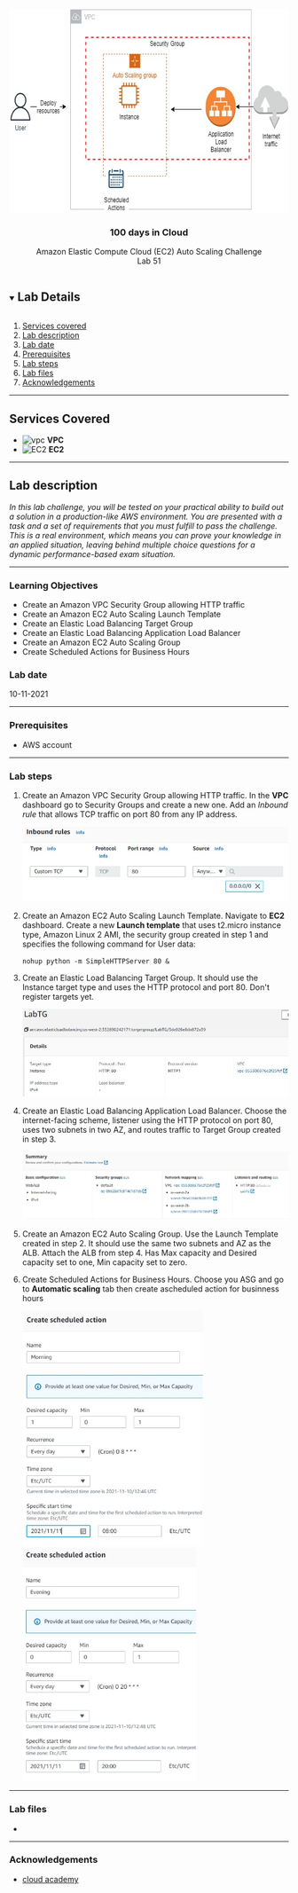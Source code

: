 

<br />

<p align="center">
  <a href="img/">
    <img src="img/lab51_diagram.jpg" alt="cloudofthings" width="641" height="366">
  </a>
  <h3 align="center">100 days in Cloud</h3>
<p align="center">
    Amazon Elastic Compute Cloud (EC2) Auto Scaling Challenge 
    <br />
    Lab 51
    <br/>
  </p>


</p>

<details open="open">
  <summary><h2 style="display: inline-block">Lab Details</h2></summary>
  <ol>
    <li><a href="#services-covered">Services covered</a>
    <li><a href="#lab-description">Lab description</a></li>
    </li>
    <li><a href="#lab-date">Lab date</a></li>
    <li><a href="#prerequisites">Prerequisites</a></li>    
    <li><a href="#lab-steps">Lab steps</a></li>
    <li><a href="#lab-files">Lab files</a></li>
    <li><a href="#acknowledgements">Acknowledgements</a></li>
  </ol>
</details>

---

## Services Covered
* ![vpc](https://github.com/CloudedThings/100-Days-in-Cloud/blob/main/images/VPC.png) **VPC**
* ![EC2](https://github.com/CloudedThings/100-Days-in-Cloud/blob/main/images/AmazonEC2.png) **EC2**
---

## Lab description

*In this lab challenge, you will be tested on your practical ability to build out a solution in a production-like AWS environment. You are presented with a task and a set of requirements that you must fulfill to pass the challenge. This is a real environment, which means you can prove your knowledge in an applied situation, leaving behind multiple choice questions for a dynamic performance-based exam situation.*

---

### Learning Objectives

* Create an Amazon VPC Security Group allowing HTTP traffic
* Create an Amazon EC2 Auto Scaling Launch Template
* Create an Elastic Load Balancing Target Group
* Create an Elastic Load Balancing Application Load Balancer
* Create an Amazon EC2 Auto Scaling Group
* Create Scheduled Actions for Business Hours

### Lab date
10-11-2021

---

### Prerequisites
* AWS account

---

### Lab steps
1. Create an Amazon VPC Security Group allowing HTTP traffic. In the **VPC** dashboard go to Security Groups and create a new one. Add an *Inbound rule* that allows TCP traffic on port 80 from any IP address.

   <img src="img/lab51_websg.jpg" alt="websg" style="zoom:80%;" />

2. Create an Amazon EC2 Auto Scaling Launch Template. Navigate to **EC2** dashboard. Create a new **Launch template** that uses t2.micro instance type, Amazon Linux 2 AMI, the security group created in step 1 and specifies the following command for User data:

   ```
   nohup python -m SimpleHTTPServer 80 &
   ```

   

3. Create an Elastic Load Balancing Target Group. It should use the Instance target type and uses the HTTP protocol and port 80. Don't register targets yet.

   <img src="img/lab51_webTG.jpg" alt="webTG" style="zoom:67%;" />

4. Create an Elastic Load Balancing Application Load Balancer. Choose the internet-facing scheme, listener using the HTTP protocol on port 80, uses two subnets in two AZ, and routes traffic to Target Group created in step 3.

   <img src="img/lab51_webALB.jpg" alt="webALB" style="zoom:80%;" />

5. Create an Amazon EC2 Auto Scaling Group. Use the Launch Template created in step 2. It should use the same two subnets and AZ as the ALB. Attach the ALB from step 4. Has Max capacity and Desired capacity set to one, Min capacity set to zero. 

6. Create Scheduled Actions for Business Hours. Choose you ASG and go to **Automatic scaling** tab then create ascheduled action for businness hours

   <img src="img/lab51_scheduledaction1.jpg" alt="morningaction" style="zoom:67%;" />

   <img src="img/lab51_scheduledaction2.jpg" alt="eveningaction" style="zoom:67%;" />

   

---

### Lab files
* 
---

### Acknowledgements
* [cloud academy](https://cloudacademy.com/lab-challenge/amazon-elastic-compute-cloud-ec2-auto-scaling-challenge/)

